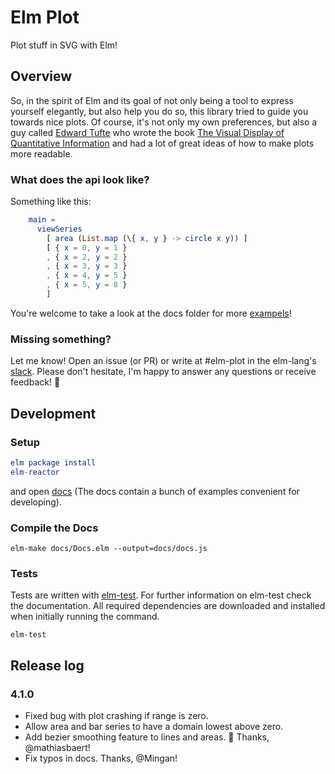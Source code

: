 # Elm Plot

Plot stuff in SVG with Elm!

## Overview

So, in the spirit of Elm and its goal of not only being a tool to express yourself elegantly,
but also help you do so, this library tried to guide you towards nice plots. Of course, it's not only my
own preferences, but also a guy called [Edward Tufte](https://en.wikipedia.org/wiki/Edward_Tufte) who wrote
the book [The Visual Display of Quantitative Information](https://www.edwardtufte.com/tufte/books_vdqi) and had a
lot of great ideas of how to make plots more readable.

### What does the api look like?

Something like this:

```elm
    main =
      viewSeries
        [ area (List.map (\{ x, y } -> circle x y)) ]
        [ { x = 0, y = 1 }
        , { x = 2, y = 2 }
        , { x = 3, y = 3 }
        , { x = 4, y = 5 }
        , { x = 5, y = 8 }
        ]
```

You're welcome to take a look at the docs folder for more [exampels](https://github.com/terezka/elm-plot/tree/master/docs)!

### Missing something?

Let me know! Open an issue (or PR) or write at #elm-plot in the elm-lang's [slack](http://elmlang.herokuapp.com). Please don't hesitate, I'm happy to answer any questions or receive feedback! 💛

## Development

### Setup

```elm
elm package install
elm-reactor
```

and open [docs](http://localhost:8000/docs/Docs.elm) (The docs contain a bunch of examples convenient for developing).

### Compile the Docs

```
elm-make docs/Docs.elm --output=docs/docs.js
```

### Tests

Tests are written with [elm-test](https://github.com/elm-community/elm-test).
For further information on elm-test check the documentation.
All required dependencies are downloaded and installed when initially running the command.

```
elm-test
```

## Release log

### 4.1.0
- Fixed bug with plot crashing if range is zero.
- Allow area and bar series to have a domain lowest above zero.
- Add bezier smoothing feature to lines and areas. :dizzy: Thanks, @mathiasbaert!
- Fix typos in docs. Thanks, @Mingan!
